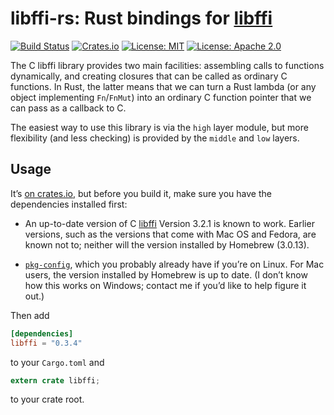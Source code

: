 # libffi-rs: Rust bindings for [libffi](https://sourceware.org/libffi/)

[![Build Status](https://travis-ci.org/tov/libffi-rs.svg?branch=master)](https://travis-ci.org/tov/libffi-rs)
[![Crates.io](https://img.shields.io/crates/v/libffi.svg?maxAge=2592000)](https://crates.io/crates/libffi)
[![License: MIT](https://img.shields.io/badge/license-MIT-blue.svg)](LICENSE-MIT)
[![License: Apache 2.0](https://img.shields.io/badge/license-Apache_2.0-blue.svg)](LICENSE-APACHE)

The C libffi library provides two main facilities: assembling calls
to functions dynamically, and creating closures that can be called
as ordinary C functions. In Rust, the latter means that we can turn
a Rust lambda (or any object implementing `Fn`/`FnMut`) into an
ordinary C function pointer that we can pass as a callback to C.

The easiest way to use this library is via the `high` layer module, but
more flexibility (and less checking) is provided by the `middle` and
`low` layers.

## Usage

It’s [on crates.io](https://crates.io/crates/libffi), but before you
build it, make sure you have the dependencies installed first:

  - An up-to-date version of C [libffi](https://sourceware.org/libffi/)
    Version 3.2.1 is known to work. Earlier versions, such as the
    versions that come with Mac OS and Fedora, are known not to; neither
    will the version installed by Homebrew (3.0.13).

  - [`pkg-config`](https://www.freedesktop.org/wiki/Software/pkg-config/),
    which you probably already have if you’re on Linux. For Mac users,
    the version installed by Homebrew is up to date. (I don’t know how
    this works on Windows; contact me if you’d like to help figure it
    out.)

Then add

```toml
[dependencies]
libffi = "0.3.4"
```

to your `Cargo.toml` and

```rust
extern crate libffi;
```

to your crate root.

